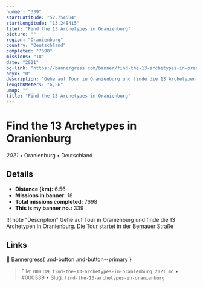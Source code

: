 ```yaml
---
nummer: "339"
startLatitude: "52.754504"
startLongitude: "13.248415"
titel: "Find the 13 Archetypes in Oranienburg"
picture: ""
region: "Oranienburg"
country: "Deutschland"
completed: "7698"
missions: "18"
date: "2021"
bg-link: "https://bannergress.com/banner/find-the-13-archetypes-in-oranienburg-49c9"
onyx: "0"
description: "Gehe auf Tour in Oranienburg und finde die 13 Archetypen in Oranienburg. Die Tour startet in der Bernauer Straße"
lengthKMeters: "6,56"
umap: ""
title: "Find the 13 Archetypes in Oranienburg"
---
```

# Find the 13 Archetypes in Oranienburg

*2021* • Oranienburg • Deutschland



## Details
- **Distance (km):** 6.56
- **Missions in banner:** 18
- **Total missions completed:** 7698
- **This is my banner no.:** 339


!!! note "Description"
    Gehe auf Tour in Oranienburg und finde die 13 Archetypen in Oranienburg. Die Tour startet in der Bernauer Straße



## Links
[🔗 Bannergress](https://bannergress.com/banner/find-the-13-archetypes-in-oranienburg-49c9){ .md-button .md-button--primary }



> File: `000339_find-the-13-archetypes-in-oranienburg_2021.md` • #000339 • Slug: `find-the-13-archetypes-in-oranienburg`
